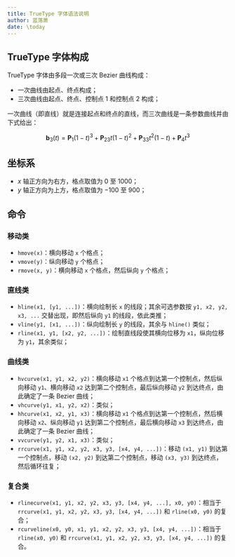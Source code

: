 ```yaml
---
title: TrueType 字体语法说明
author: 蓝落萧
date: \today
---
```


## TrueType 字体构成

TrueType 字体由多段一次或三次 Bezier 曲线构成：

- 一次曲线由起点、终点构成；
- 三次曲线由起点、终点、控制点 1 和控制点 2 构成；

一次曲线（即直线）就是连接起点和终点的直线，而三次曲线是一条参数曲线并由下式给出：

$$
\mathbf b_3(t)=\mathbf P_1(1-t)^3+\mathbf P_23t(1-t)^2+\mathbf P_33t^2(1-t)+\mathbf P_4t^3
$$

## 坐标系

- $x$ 轴正方向为右方，格点取值为 $0$ 至 $1000$；
- $y$ 轴正方向为上方，格点取值为 $-100$ 至 $900$；

## 命令

### 移动类

- `hmove(x)`：横向移动 `x` 个格点；
- `vmove(y)`：纵向移动 `y` 个格点；
- `rmove(x, y)`：横向移动 `x` 个格点，然后纵向 `y` 个格点；

### 直线类


- `hline(x1, [y1, ...])`：横向绘制长 `x` 的线段；其余可选参数按 `y1, x2, y2, x3, ...` 交替出现，即然后纵向 `y1` 的线段，依此类推；
- `vline(y1, [x1, ...])`：纵向绘制长 `y` 的线段，其余与 `hline()` 类似；
- `rline(x1, y1, [x2, y2, ...])`：绘制直线段使其横向位移为 `x1`，纵向位移为 `y1`，其余类似；

### 曲线类

- `hvcurve(x1, y1, x2, y2)`：横向移动 `x1` 个格点到达第一个控制点，然后纵向移动 `y1`、横向移动 `x2` 达到第二个控制点，最后纵向移动 `y2` 到达终点，由此确定了一条 Bezier 曲线；
- `vhcurve(y1, x1, y2, x2)`：类似；
- `hhcurve(x1, x2, y1, x3)`：横向移动 `x1` 个格点到达第一个控制点，然后横向移动 `x2`、纵向移动 `y1` 达到第二个控制点，最后横向移动 `x3` 到达终点，由此确定了一条 Bezier 曲线；
- `vvcurve(y1, y2, x1, x3)`：类似；
- `rrcurve(x1, y1, x2, y2, x3, y3, [x4, y4, ...])`：移动 `(x1, y1)` 到达第一个控制点，移动 `(x2, y2)` 到达第二个控制点，移动 `(x3, y3)` 到达终点，然后循环往复；

### 复合类

- `rlinecurve(x1, y1, x2, y2, x3, y3, [x4, y4, ...], x0, y0)`：相当于 `rrcurve(x1, y1, x2, y2, x3, y3, [x4, y4, ...])` 和 `rline(x0, y0)` 的复合；
- `rcurveline(x0, y0, x1, y1, x2, y2, x3, y3, [x4, y4, ...])`：相当于 `rline(x0, y0)` 和  `rrcurve(x1, y1, x2, y2, x3, y3, [x4, y4, ...])` 的复合。